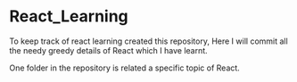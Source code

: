 # React_Learning
To keep track of react learning created this repository, Here I will commit all the needy greedy details of React which I have learnt.

One folder in the repository is related a specific topic of React.
